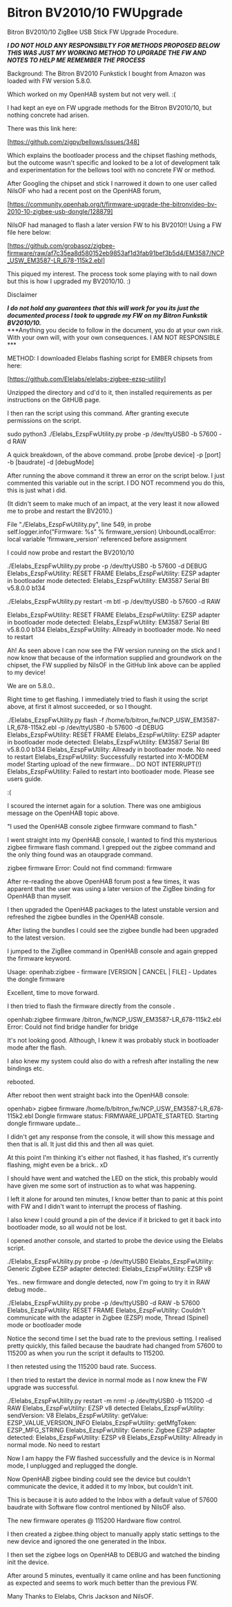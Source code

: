 # Bitron BV2010/10 FWUpgrade
Bitron BV2010/10 ZigBee USB Stick FW Upgrade Procedure. 

***I DO NOT HOLD ANY RESPONSIBILTY FOR METHODS PROPOSED BELOW THIS WAS JUST MY WORKING METHOD TO UPGRADE THE FW AND NOTES TO HELP ME REMEMBER THE PROCESS***

Background:
The Bitron BV2010 Funkstick I bought from Amazon was loaded with FW version 5.8.0.

Which worked on my OpenHAB system but not very well. :(

I had kept an eye on FW upgrade methods for the Bitron BV2010/10, but nothing concrete had arisen. 

There was this link here:

[https://github.com/zigpy/bellows/issues/348]

Which explains the bootloader process and the chipset flashing methods, but the outcome wasn't specific and looked to be a lot of development 
talk and experimentation for the bellows tool with no concrete FW or method. 

After Googling the chipset and stick I narrowed it down to one user called NilsOF who had a recent post on the OpenHAB forum,
 
[https://community.openhab.org/t/firmware-upgrade-the-bitronvideo-bv-2010-10-zigbee-usb-dongle/128879]

NilsOF had managed to flash a later version FW to his BV2010!! Using a FW file here below:

[https://github.com/grobasoz/zigbee-firmware/raw/af7c35ea8d580152eb9853af1d3fab91bef3b5d4/EM3587/NCP_USW_EM3587-LR_678-115k2.ebl]

This piqued my interest. The process took some playing with to nail down but this is how I upgraded my BV2010/10. :)

Disclaimer

***I do not hold any guarantees that this will work for you its just the documented process I took to upgrade my FW on my Bitron Funkstik BV2010/10.***  
  ***Anything you decide to follow in the document, you do at your own risk. With your own will, with your own consequences. I AM NOT RESPONSIBLE ***

METHOD:
I downloaded Elelabs flashing script for EMBER chipsets from here:

[https://github.com/Elelabs/elelabs-zigbee-ezsp-utility]

Unzipped the directory and cd'd to it, then installed requirements as per instructions on the GitHUB page.

I then ran the script using this command. After granting execute permissions on the script. 

sudo python3 ./Elelabs_EzspFwUtility.py  probe -p /dev/ttyUSB0 -b 57600 -d RAW

A quick breakdown, of the above command. probe [probe device] -p [port] -b [baudrate] -d [debugMode]  

After running the above command it threw an error on the script below. 
I just commented this variable out in the script. I DO NOT recommend you do this, this is just what i did.
 
(It didn't seem to make much of an impact, at the very least it now allowed me to probe and restart the BV2010.)

File "./Elelabs_EzspFwUtility.py", line 549, in probe
    self.logger.info("Firmware: %s" % firmware_version)
UnboundLocalError: local variable 'firmware_version' referenced before assignment

I could now probe and restart the BV2010/10

./Elelabs_EzspFwUtility.py probe -p /dev/ttyUSB0  -b 57600 -d DEBUG
Elelabs_EzspFwUtility:   RESET FRAME
Elelabs_EzspFwUtility:   EZSP adapter in bootloader mode detected:
Elelabs_EzspFwUtility:   EM3587 Serial Btl v5.8.0.0 b134

./Elelabs_EzspFwUtility.py restart -m btl -p /dev/ttyUSB0  -b 57600 -d RAW

Elelabs_EzspFwUtility:   RESET FRAME
Elelabs_EzspFwUtility:   EZSP adapter in bootloader mode detected:
Elelabs_EzspFwUtility:   EM3587 Serial Btl v5.8.0.0 b134
Elelabs_EzspFwUtility:   Allready in bootloader mode. No need to restart
 
Ah! As seen above I can now see the FW version running on the stick and I now know that because of the information
supplied and groundwork on the chipset, the FW supplied by NilsOF in the GitHub link above can be applied to my device! 

We are on 5.8.0..

Right time to get flashing. I immediately tried to flash it using the script above, at first it almost succeeded, or
so I thought.

./Elelabs_EzspFwUtility.py flash -f /home/b/bitron_fw/NCP_USW_EM3587-LR_678-115k2.ebl -p /dev/ttyUSB0 -b 57600 -d DEBUG 
Elelabs_EzspFwUtility:   RESET FRAME
Elelabs_EzspFwUtility:   EZSP adapter in bootloader mode detected:
Elelabs_EzspFwUtility:   EM3587 Serial Btl v5.8.0.0 b134
Elelabs_EzspFwUtility:   Allready in bootloader mode. No need to restart
Elelabs_EzspFwUtility:   Successfully restarted into X-MODEM mode! Starting upload of the new firmware... DO NOT INTERRUPT(!)
Elelabs_EzspFwUtility:   Failed to restart into bootloader mode. Please see users guide.

:(

I scoured the internet again for a solution. There was one ambigious message on the OpenHAB topic above.  

"I used the OpenHAB console zigbee firmware command to flash."

I went straight into my OpenHAB console, I wanted to find this mysterious zigbee firmware flash command. I grepped out the
zigbee command and the only thing found was an otaupgrade command.

zigbee firmware 
Error: Could not find command: firmware

After re-reading the above OpenHAB forum post a few times, it was apparent that the user was using a later version of the ZigBee
binding for OpenHAB than myself. 

I then upgraded the OpenHAB packages to the latest unstable version and refreshed the zigbee bundles in the OpenHAB console. 

After listing the bundles I could see the zigbee bundle had been upgraded to the latest version. 

I jumped to the ZigBee command in OpenHAB console and again grepped the firmware keyword.

Usage: openhab:zigbee - firmware [VERSION | CANCEL | FILE] - Updates the dongle firmware

Excellent, time to move forward. 

I then tried to flash the firmware directly from the console . 

openhab:zigbee firmware /bitron_fw/NCP_USW_EM3587-LR_678-115k2.ebl
Error: Could not find bridge handler for bridge

It's not looking good. Although, I knew it was probably stuck in bootloader mode after the flash. 

I also knew my system could also do with a refresh after installing the new bindings etc. 

rebooted.

After reboot then went straight back into the OpenHAB console:

openhab> zigbee firmware /home/b/bitron_fw/NCP_USW_EM3587-LR_678-115k2.ebl
Dongle firmware status: FIRMWARE_UPDATE_STARTED.
Starting dongle firmware update...

I didn't get any response from the console, it will show this message and then that is all. It just did this and then all was quiet. 

At this point I'm thinking it's either not flashed, it has flashed, it's currently flashing, might even be a brick.. xD

I should have went and watched the LED on the stick, this probably would have given me some sort of instruction as to what was happening. 

I left it alone for around ten minutes, I know better than to panic at this point with FW and I didn't want to interrupt the process of flashing.

I also knew I could ground a pin of the device if it bricked to get it back into bootloader mode, so all would not be lost. 

I opened another console, and started to probe the device using the Elelabs script. 

./Elelabs_EzspFwUtility.py probe -p /dev/ttyUSB0 
Elelabs_EzspFwUtility:   Generic Zigbee EZSP adapter detected:
Elelabs_EzspFwUtility:   EZSP v8

Yes.. new firmware and dongle detected, now I'm going to try it in RAW debug mode..  

./Elelabs_EzspFwUtility.py probe -p /dev/ttyUSB0 -d RAW -b 57600
Elelabs_EzspFwUtility:   RESET FRAME
Elelabs_EzspFwUtility:   Couldn't communicate with the adapter in Zigbee (EZSP) mode, Thread (Spinel) mode or bootloader mode

Notice the second time I set the buad rate to the previous setting. I realised pretty quickly, this failed because the baudrate 
had changed from 57600 to 115200 as when you run the script it defaults to 115200. 

I then retested using the 115200 baud rate. Success.

I then tried to restart the device in normal mode as I now knew the FW upgrade was successful. 

./Elelabs_EzspFwUtility.py restart -m nrml  -p /dev/ttyUSB0  -b 115200 -d RAW
Elelabs_EzspFwUtility:   EZSP v8 detected
Elelabs_EzspFwUtility:   sendVersion: V8
Elelabs_EzspFwUtility:   getValue: EZSP_VALUE_VERSION_INFO
Elelabs_EzspFwUtility:   getMfgToken: EZSP_MFG_STRING
Elelabs_EzspFwUtility:   Generic Zigbee EZSP adapter detected:
Elelabs_EzspFwUtility:   EZSP v8
Elelabs_EzspFwUtility:   Allready in normal mode. No need to restart

Now I am happy the FW flashed successfully and the device is in Normal mode, I unplugged and replugged the dongle.

Now OpenHAB zigbee binding could see the device but couldn't communicate the device, it added it to my Inbox, but couldn't init. 

This is because it is auto added to the Inbox with a default value of 57600 baudrate with Software flow control mentioned by NilsOF also. 

The new firmware operates @ 115200 Hardware flow control. 

I then created a zigbee.thing object to manually apply static settings to the new device and ignored the one generated in the Inbox.

I then set the zigbee logs on OpenHAB to DEBUG and watched the binding init the device. 

After around 5 minutes, eventually it came online and has been functioning as expected and seems to work much better than the previous FW. 

Many Thanks to Elelabs, Chris Jackson and NilsOF.
 
